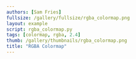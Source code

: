 ```yaml
---
authors: [Sam Fries]
fullsize: /gallery/fullsize/rgba_colormap.png
layout: example
script: rgba_colormap.py
tags: [colormap, rgba, 2.4]
thumb: /gallery/thumbnails/rgba_colormap.png
title: "RGBA Colormap"
---
```

